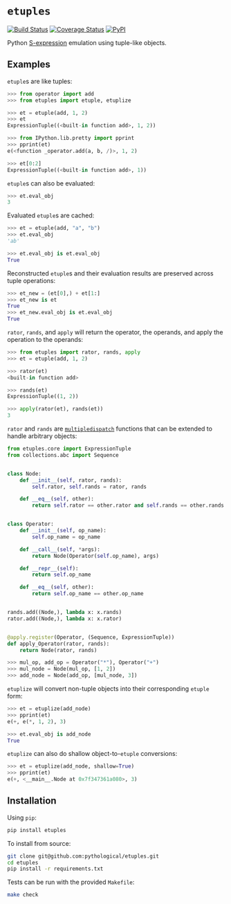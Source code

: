# `etuples`

[![Build Status](https://travis-ci.org/pythological/etuples.svg?branch=master)](https://travis-ci.org/pythological/etuples) [![Coverage Status](https://coveralls.io/repos/github/pythological/etuples/badge.svg?branch=master)](https://coveralls.io/github/pythological/etuples?branch=master) [![PyPI](https://img.shields.io/pypi/v/etuples)](https://pypi.org/project/etuples/)

Python [S-expression](https://en.wikipedia.org/wiki/S-expression) emulation using tuple-like objects.

## Examples

`etuple`s are like tuples:

```python
>>> from operator import add
>>> from etuples import etuple, etuplize

>>> et = etuple(add, 1, 2)
>>> et
ExpressionTuple((<built-in function add>, 1, 2))

>>> from IPython.lib.pretty import pprint
>>> pprint(et)
e(<function _operator.add(a, b, /)>, 1, 2)

>>> et[0:2]
ExpressionTuple((<built-in function add>, 1))
```

`etuple`s can also be evaluated:

```python
>>> et.eval_obj
3
```

Evaluated `etuple`s are cached:
```python
>>> et = etuple(add, "a", "b")
>>> et.eval_obj
'ab'

>>> et.eval_obj is et.eval_obj
True
```

Reconstructed `etuple`s and their evaluation results are preserved across tuple operations:
```python
>>> et_new = (et[0],) + et[1:]
>>> et_new is et
True
>>> et_new.eval_obj is et.eval_obj
True
```

`rator`, `rands`, and `apply` will return the operator, the operands, and apply the operation to the operands:
```python
>>> from etuples import rator, rands, apply
>>> et = etuple(add, 1, 2)

>>> rator(et)
<built-in function add>

>>> rands(et)
ExpressionTuple((1, 2))

>>> apply(rator(et), rands(et))
3
```


`rator` and `rands` are [`multipledispatch`](https://github.com/mrocklin/multipledispatch) functions that can be extended to handle arbitrary objects:
```python
from etuples.core import ExpressionTuple
from collections.abc import Sequence


class Node:
    def __init__(self, rator, rands):
        self.rator, self.rands = rator, rands

    def __eq__(self, other):
        return self.rator == other.rator and self.rands == other.rands


class Operator:
    def __init__(self, op_name):
        self.op_name = op_name

    def __call__(self, *args):
        return Node(Operator(self.op_name), args)

    def __repr__(self):
        return self.op_name

    def __eq__(self, other):
        return self.op_name == other.op_name


rands.add((Node,), lambda x: x.rands)
rator.add((Node,), lambda x: x.rator)


@apply.register(Operator, (Sequence, ExpressionTuple))
def apply_Operator(rator, rands):
    return Node(rator, rands)
```

```python
>>> mul_op, add_op = Operator("*"), Operator("+")
>>> mul_node = Node(mul_op, [1, 2])
>>> add_node = Node(add_op, [mul_node, 3])
```

`etuplize` will convert non-tuple objects into their corresponding `etuple` form:
```python
>>> et = etuplize(add_node)
>>> pprint(et)
e(+, e(*, 1, 2), 3)

>>> et.eval_obj is add_node
True
```

`etuplize` can also do shallow object-to-`etuple` conversions:
```python
>>> et = etuplize(add_node, shallow=True)
>>> pprint(et)
e(+, <__main__.Node at 0x7f347361a080>, 3)
```

## Installation

Using `pip`:
```bash
pip install etuples
```

To install from source:
```bash
git clone git@github.com:pythological/etuples.git
cd etuples
pip install -r requirements.txt
```

Tests can be run with the provided `Makefile`:
```bash
make check
```
